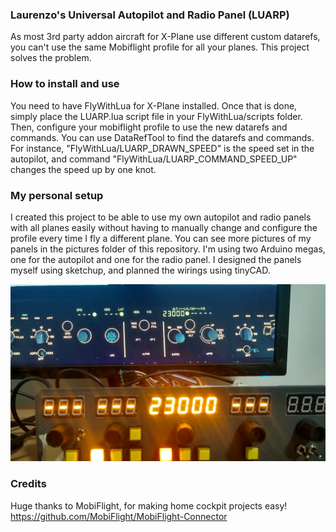 ### Laurenzo's Universal Autopilot and Radio Panel (LUARP)
As most 3rd party addon aircraft for X-Plane use different custom datarefs, you can't use the same Mobiflight profile for all your planes.
This project solves the problem.

### How to install and use
You need to have FlyWithLua for X-Plane installed. Once that is done, simply place the LUARP.lua script file in your FlyWithLua/scripts folder. 
Then, configure your mobiflight profile to use the new datarefs and commands. You can use DataRefTool to find the datarefs and commands. 
For instance, "FlyWithLua/LUARP_DRAWN_SPEED" is the speed set in the autopilot, and command "FlyWithLua/LUARP_COMMAND_SPEED_UP" changes the speed up by one knot.

### My personal setup
I created this project to be able to use my own autopilot and radio panels with all planes easily without having to manually change and configure the profile every time I fly a different plane. You can see more pictures of my panels in the pictures folder of this repository. I'm using two Arduino megas, one for the autopilot and one for the radio panel. I designed the panels myself using sketchup, and planned the wirings using tinyCAD.

![Example](images/IMG_20230605_204505058_HDR.jpg)


### Credits
Huge thanks to MobiFlight, for making home cockpit projects easy! 
https://github.com/MobiFlight/MobiFlight-Connector
